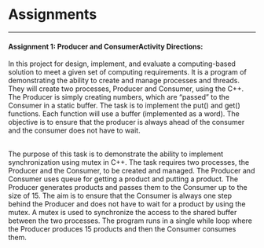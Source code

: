 # Assignments
---
#### Assignment 1: Producer and ConsumerActivity Directions:
In this project for design, implement, and evaluate a computing-based solution to meet a given set of computing requirements. 
It is a program of demonstrating the ability to create and manage processes and threads.
They will create two processes, Producer and Consumer, using the C++.
The Producer is simply creating numbers, which are “passed” to the Consumer in a static buffer. 
The task is to implement the put() and get() functions. Each function will use a buffer (implemented as a word). 
The objective is to ensure that the producer is always ahead of the consumer and the consumer does not have to wait.

<br>
The purpose of this task is to demonstrate the ability to implement synchronization using mutex in C++. The task requires two processes, the Producer and the Consumer, to be created and managed. The Producer and Consumer uses queue for getting a product and putting a product. The Producer generates products and passes them to the Consumer up to the size of 15. The aim is to ensure that the Consumer is always one step behind the Producer and does not have to wait for a product by using the mutex. A mutex is used to synchronize the access to the shared buffer between the two processes. The program runs in a single while loop where the Producer produces 15 products and then the Consumer consumes them. 
